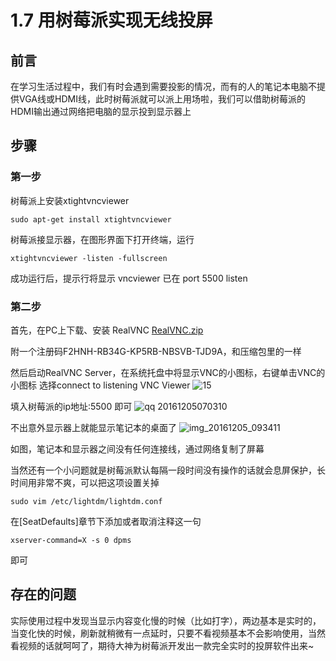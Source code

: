 # 1.7 用树莓派实现无线投屏

## 前言
在学习生活过程中，我们有时会遇到需要投影的情况，而有的人的笔记本电脑不提供VGA线或HDMI线，此时树莓派就可以派上用场啦，我们可以借助树莓派的HDMI输出通过网络把电脑的显示投到显示器上

## 步骤
### 第一步
树莓派上安装xtightvncviewer
```
sudo apt-get install xtightvncviewer
```
树莓派接显示器，在图形界面下打开终端，运行
```
xtightvncviewer -listen -fullscreen
```
成功运行后，提示行将显示 vncviewer 已在 port 5500 listen

### 第二步
首先，在PC上下载、安装 RealVNC
[RealVNC.zip](https://github.com/wupanhao/Tutorials/files/630645/RealVNC.zip)

附一个注册码F2HNH-RB34G-KP5RB-NBSVB-TJD9A，和压缩包里的一样


然后启动RealVNC Server，在系统托盘中将显示VNC的小图标，右键单击VNC的小图标
选择connect to listening VNC Viewer
![15](https://cloud.githubusercontent.com/assets/16276625/20879975/1c3e2896-bb11-11e6-8d8d-a4f14899ce91.png)


填入树莓派的ip地址:5500 即可
![qq 20161205070310](https://cloud.githubusercontent.com/assets/16276625/20880043/4afccc8c-bb11-11e6-8ce1-866e7b12a315.png)

不出意外显示器上就能显示笔记本的桌面了
![img_20161205_093411](https://cloud.githubusercontent.com/assets/16276625/20880121/a5af2a26-bb11-11e6-9522-be70dbf9b613.jpg)

如图，笔记本和显示器之间没有任何连接线，通过网络复制了屏幕

当然还有一个小问题就是树莓派默认每隔一段时间没有操作的话就会息屏保护，长时间用非常不爽，可以把这项设置关掉
```
sudo vim /etc/lightdm/lightdm.conf
```
在[SeatDefaults]章节下添加或者取消注释这一句

```
xserver-command=X -s 0 dpms
```
即可

## 存在的问题
实际使用过程中发现当显示内容变化慢的时候（比如打字），两边基本是实时的，当变化快的时候，刷新就稍微有一点延时，只要不看视频基本不会影响使用，当然看视频的话就呵呵了，期待大神为树莓派开发出一款完全实时的投屏软件出来~


